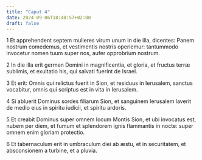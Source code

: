 ```yaml
---
title: "Caput 4"
date: 2024-09-06T18:40:57+02:00
draft: false
---
```




1 Et apprehendent septem mulieres virum unum in die illa, dicentes: Panem nostrum comedemus, et vestimentis nostris operiemur: tantummodo invocetur nomen tuum super nos, aufer opprobrium nostrum.

2 In die illa erit germen Domini in magnificentia, et gloria, et fructus terræ sublimis, et exultatio his, qui salvati fuerint de Israel.

3 Et erit: Omnis qui relictus fuerit in Sion, et residuus in Ierusalem, sanctus vocabitur, omnis qui scriptus est in vita in Ierusalem.

4 Si abluerit Dominus sordes filiarum Sion, et sanguinem Ierusalem laverit de medio eius in spiritu iudicii, et spiritu ardoris.

5 Et creabit Dominus super omnem locum Montis Sion, et ubi invocatus est, nubem per diem, et fumum et splendorem ignis flammantis in nocte: super omnem enim gloriam protectio.

6 Et tabernaculum erit in umbraculum diei ab æstu, et in securitatem, et absconsionem a turbine, et a pluvia.


